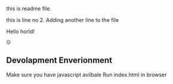 this is readme file.

this is line no 2.
Adding another line to the file 

Hello horld!  

	😊

## Devolapment Enverionment 

Make sure you have javascript avilbale 
Run index.html in browser
